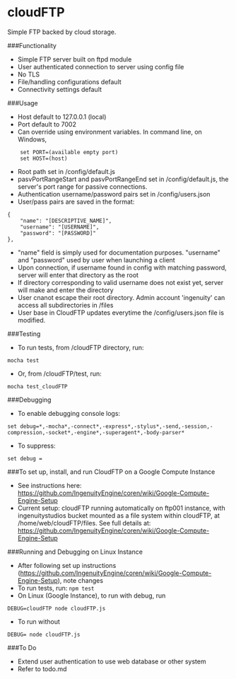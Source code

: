 # cloudFTP
Simple FTP backed by cloud storage.

###Functionality
* Simple FTP server built on ftpd module
* User authenticated connection to server using config file
* No TLS
* File/handling configurations default
* Connectivity settings default

###Usage
* Host default to 127.0.0.1 (local)
* Port default to 7002
* Can override using environment variables. In command line, on Windows,

```
	set PORT=(available empty port)
	set HOST=(host)
```

* Root path set in /config/default.js
* pasvPortRangeStart and pasvPortRangeEnd set in /config/default.js, the server's port range for passive connections.
* Authentication username/password pairs set in /config/users.json
* User/pass pairs are saved in the format:
```
{
	"name": "[DESCRIPTIVE_NAME]",
	"username": "[USERNAME]",
	"password": "[PASSWORD]"
},
```
* "name" field is simply used for documentation purposes. "username" and "password" used by user when launching a client
* Upon connection, if username found in config with matching password, server will enter that directory as the root
* If directory corresponding to valid username does not exist yet, server will make and enter the directory
* User cnanot escape their root directory. Admin account 'ingenuity' can access all subdirectories in /files
* User base in CloudFTP updates everytime the /config/users.json file is modified.

###Testing
* To run tests, from /cloudFTP directory, run:
```
mocha test
```
* Or, from /cloudFTP/test, run:
```
mocha test_cloudFTP
```

###Debugging
* To enable debugging console logs:
```
set debug=*,-mocha*,-connect*,-express*,-stylus*,-send,-session,-compression,-socket*,-engine*,-superagent*,-body-parser*
```
* To suppress:
```
set debug =
```

###To set up, install, and run CloudFTP on a Google Compute Instance
* See instructions here: https://github.com/IngenuityEngine/coren/wiki/Google-Compute-Engine-Setup
* Current setup: cloudFTP running automatically on ftp001 instance, with ingenuitystudios bucket mounted as a file system within cloudFTP, at /home/web/cloudFTP/files. See full details at: https://github.com/IngenuityEngine/coren/wiki/Google-Compute-Engine-Setup

###Running and Debugging on Linux Instance
* After following set up instructions (https://github.com/IngenuityEngine/coren/wiki/Google-Compute-Engine-Setup), note changes
* To run tests, run:
```npm test```
* On Linux (Google Instance), to run with debug, run
```
DEBUG=cloudFTP node cloudFTP.js
```
* To run without
```
DEBUG= node cloudFTP.js
```

###To Do
* Extend user authentication to use web database or other system
* Refer to todo.md